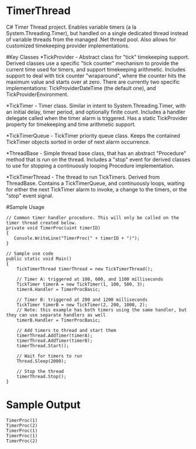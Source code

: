 # TimerThread
C# Timer Thread project. Enables variable timers (a la System.Threading.Timer), but handled on a single dedicated thread instead of variable threads from the managed .Net thread pool. Also allows for customized timekeeping provider implementations.

#Key Classes
*TickProvider - Abstract class for "tick" timekeeping support. Derived classes use a specific "tick counter" mechanism to provide the current time used for timers, and support timekeeping arithmetic. Includes support to deal with tick counter "wraparound", where the counter hits the maximum value and starts over at zero. There are currently two specific implementations: TickProviderDateTime (the default one), and TickProviderEnvironment.

*TickTimer - Timer class. Similar in intent to System.Threading.Timer, with an initial delay, timer period, and optionally finite count. Includes a handler delegate called when the timer alarm is triggered. Has a static TickProvider property for timekeeping and time arithmetic support.

*TickTimerQueue - TickTimer priority queue class. Keeps the contained TickTimer objects sorted in order of next alarm occurrence.

*ThreadBase - Simple thread base class, that has an abstract "Procedure" method that is run on the thread. Includes a "stop" event for derived classes to use for stopping a continuously looping Procedure implementation.

*TickTimerThread - The thread to run TickTimers. Derived from ThreadBase. Contains a TickTimerQueue, and continuously loops, waiting for either the next TickTimer alarm to invoke, a change to the timers, or the "stop" event signal.

#Sample Usage

    // Common timer handler procedure. This will only be called on the timer thread created below.
    private void TimerProc(uint timerID)
    {
       Console.WriteLine("TimerProc(" + timerID + ")");
    }

    // Sample use code
    public static void Main()
    {
        TickTimerThread timerThread = new TickTimerThread();
    
        // Timer A: triggered at 100, 600, and 1100 milliseconds
        TickTimer timerA = new TickTimer(1, 100, 500, 3);
        timerA.Handler = TimerProcBasic;
    
        // Timer B: triggered at 200 and 1200 milliseconds  
        TickTimer timerB = new TickTimer(2, 200, 1000, 2);
        // Note: this example has both timers using the same handler, but they can use separate handlers as well
        timerB.Handler = TimerProcBasic;

        // Add timers to thread and start them
        timerThread.AddTimer(timerA);
        timerThread.AddTimer(timerB);
        timerThread.Start();

        // Wait for timers to run
        Thread.Sleep(2000);
    
        // Stop the thread
        timerThread.Stop();
    }

# Sample Output

    TimerProc(1)
    TimerProc(2)
    TimerProc(1)
    TimerProc(1)
    TimerProc(2)
